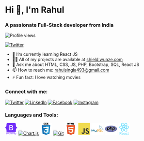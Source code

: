 # Hi 👋, I'm Rahul 

### A passionate Full-Stack developer from India

![Profile views](https://komarev.com/ghpvc/?username=Rahulsingla11&label=Profile%20views&color=0e75b6&style=flat)

[![Twitter](https://img.shields.io/twitter/follow/rahul25025615?logo=twitter&style=for-the-badge)](https://twitter.com/rahul25025615)

- 🌱 I’m currently learning React JS
- 👨‍💻 All of my projects are available at [shield.wuaze.com](https://shield.wuaze.com)
- 💬 Ask me about HTML, CSS, JS, PHP, Bootstrap, SQL, React JS
- 📫 How to reach me: rahulsingla493@gmail.com
- ⚡ Fun fact: I love watching movies

### Connect with me:

[<img src="https://raw.githubusercontent.com/rahuldkjain/github-profile-readme-generator/master/src/images/icons/Social/twitter.svg" alt="Twitter" width="30" height="40" />](https://twitter.com/Rahul25025615)
[<img src="https://raw.githubusercontent.com/rahuldkjain/github-profile-readme-generator/master/src/images/icons/Social/linked-in-alt.svg" alt="LinkedIn" width="30" height="40" />](https://linkedin.com/in/Rahul%20Singla)
[<img src="https://raw.githubusercontent.com/rahuldkjain/github-profile-readme-generator/master/src/images/icons/Social/facebook.svg" alt="Facebook" width="30" height="40" />](https://fb.com/Rahul%20Singla)
[<img src="https://raw.githubusercontent.com/rahuldkjain/github-profile-readme-generator/master/src/images/icons/Social/instagram.svg" alt="Instagram" width="30" height="40" />](https://instagram.com/rahul_singla_108)

### Languages and Tools:

[<img src="https://raw.githubusercontent.com/devicons/devicon/master/icons/bootstrap/bootstrap-plain-wordmark.svg" alt="Bootstrap" width="40" height="40"/>](https://getbootstrap.com)
[<img src="https://www.chartjs.org/media/logo-title.svg" alt="Chart.js" width="40" height="40"/>](https://www.chartjs.org)
[<img src="https://raw.githubusercontent.com/devicons/devicon/master/icons/css3/css3-original-wordmark.svg" alt="CSS3" width="40" height="40"/>](https://www.w3schools.com/css/)
[<img src="https://www.vectorlogo.zone/logos/git-scm/git-scm-icon.svg" alt="Git" width="40" height="40"/>](https://git-scm.com/)
[<img src="https://raw.githubusercontent.com/devicons/devicon/master/icons/html5/html5-original-wordmark.svg" alt="HTML5" width="40" height="40"/>](https://developer.mozilla.org/en-US/docs/Web/HTML)
[<img src="https://raw.githubusercontent.com/devicons/devicon/master/icons/javascript/javascript-original.svg" alt="JavaScript" width="40" height="40"/>](https://developer.mozilla.org/en-US/docs/Web/JavaScript)
[<img src="https://raw.githubusercontent.com/devicons/devicon/master/icons/mysql/mysql-original-wordmark.svg" alt="MySQL" width="40" height="40"/>](https://www.mysql.com/)
[<img src="https://raw.githubusercontent.com/devicons/devicon/master/icons/php/php-original.svg" alt="PHP" width="40" height="40"/>](https://www.php.net)
[<img src="https://raw.githubusercontent.com/devicons/devicon/master/icons/react/react-original-wordmark.svg" alt="React" width="40" height="40"/>](https://reactjs.org/)
